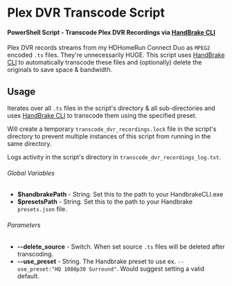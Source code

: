 # Plex DVR Transcode Script
#### PowerShell Script - Transcode Plex DVR Recordings via  [HandBrake CLI](https://handbrake.fr/)

Plex DVR records streams from my HDHomeRun Connect Duo as `MPEG2` encoded `.ts` files. They're unnecessarily HUGE. This script uses [HandBrake CLI](https://handbrake.fr/) to automatically transcode these files and (optionally) delete the originals to save space & bandwidth.

## Usage
Iterates over all `.ts` files in the script's directory & all sub-directories and uses [HandBrake CLI](https://handbrake.fr/) to transcode them using the specified preset.

Will create a temporary `transcode_dvr_recordings.lock` file in the script's directory to prevent multiple instances of this script from running in the same directory.

Logs activity in the script's directory in `transcode_dvr_recordings_log.txt`.

###### Global Variables
- **$handbrakePath** - String. Set this to the path to your HandbrakeCLI.exe
- **$presetsPath** - String. Set this to the path to your Handbrake `presets.json` file.

###### Parameters
- **--delete_source** - Switch. When set source `.ts` files will be deleted after transcoding.
- **--use_preset** - String. The Handbrake preset to use ex. `--use_preset:"HQ 1080p30 Surround"`. Would suggest setting a valid default.
